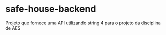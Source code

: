# safe-house-backend
Projeto que fornece uma API utilizando string 4 para o projeto da disciplina de AES
